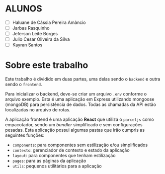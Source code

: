 # ALUNOS

- [ ] Haluane de Cássia Pereira Amâncio
- [ ] Jarbas Rasquinho
- [ ] Jeferson Leite Borges
- [ ] Julio Cesar Oliveira da Silva
- [ ] Kayran Santos

# Sobre este trabalho

Este trabalho é dividido em duas partes, uma delas sendo o `backend` e outra sendo o `frontend`.

Para inicializar o backend, deve-se criar um arquivo `.env` conforme o arquivo exemplo. Esta é uma aplicação em Express utilizando mongoose (mongoDB) para persistência de dados. Todas as chamadas da API estão localizadas no arquivo de rotas.

A aplicação frontend é uma aplicação **React** que utiliza o `parceljs` como empacotador, sendo um _bundler_ simplificado e sem configurações pesadas. Esta aplicação possui algumas pastas que irão cumpris as seguintes funções:

- `components`: para componentes sem estilização e/ou simplificados
- `contexto`: gerenciador de contexto e estado da aplicação
- `layout`: para componentes que tenham estilização
- `pages`: para as páginas da aplicação
- `utils`: pequenos utilitários para a aplicação
